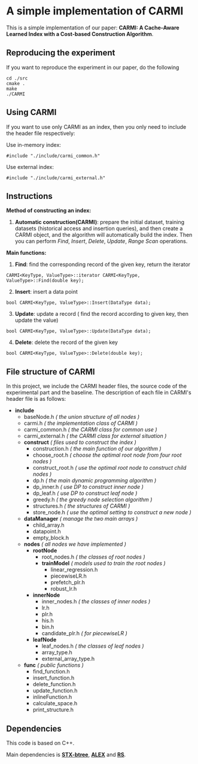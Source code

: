 # A simple implementation of CARMI

This is a simple implementation of our paper: **CARMI: A Cache-Aware Learned Index with a Cost-based Construction Algorithm**.

## Reproducing the experiment

If you want to reproduce the experiment in our paper, do the following

```
cd ./src
cmake .
make
./CARMI
```

## Using CARMI

If you want to use only CARMI as an index, then you only need to include the header file respectively:

Use in-memory index:
```
#include "./include/carmi_common.h"
```

Use external index:
```
#include "./include/carmi_external.h"
```

## Instructions

**Method of constructing an index:**

1. **Automatic construction(CARMI)**: prepare the initial dataset, training datasets (historical access and insertion queries), and then create a CARMI object, and the algorithm will automatically build the index. Then you can perform *Find*, *Insert*, *Delete*, *Update*, *Range Scan* operations.

**Main functions:**

1. **Find**: find the corresponding record of the given key, return the iterator

```[C++]
CARMI<KeyType, ValueType>::iterator CARMI<KeyType, ValueType>::Find(double key);
```

2. **Insert**: insert a data point

```[C++]
bool CARMI<KeyType, ValueType>::Insert(DataType data);
```

3. **Update**: update a record ( find the record according to given key, then update the value)

```[C++]
bool CARMI<KeyType, ValueType>::Update(DataType data);
```

4. **Delete**: delete the record of the given key

```[C++]
bool CARMI<KeyType, ValueType>::Delete(double key);
```

## File structure of CARMI

In this project, we include the CARMI header files, the source code of the experimental part and the baseline. The description of each file in CARMI's header file is as follows:

- **include**
  - baseNode.h  *( the union structure of all nodes )*
  - carmi.h  *( the implementation class of CARMI )*
  - carmi_common.h  *( the CARMI class for common use )*
  - carmi_external.h  *( the CARMI class for external situation )*
  - **construct**  *( files used to construct the index )*
    - construction.h *( the main function of our algorithm )*
    - choose_root.h *( choose the optimal root node from four root nodes )*
    - construct_root.h *( use the optimal root node to construct child nodes )*
    - dp.h *( the main dynamic programming algorithm )*
    - dp_inner.h *( use DP to construct inner node )*
    - dp_leaf.h *( use DP to construct leaf node )*
    - greedy.h *( the greedy node selection algorithm )*
    - structures.h *( the structures of CARMI )*
    - store_node.h *( use the optimal setting to construct a new node )*
  - **dataManager**  *( manage the two main arrays )*
    - child_array.h
    - datapoint.h
    - empty_block.h
  - **nodes**   *( all nodes we have implemented )*
    - **rootNode**
      - root_nodes.h  *( the classes of root nodes )*
      - **trainModel** *( models used to train the root nodes )*
        - linear_regression.h
        - piecewiseLR.h
        - prefetch_plr.h
        - robust_lr.h
    - **innerNode**
      - inner_nodes.h  *( the classes of inner nodes )*
      - lr.h
      - plr.h
      - his.h
      - bin.h
      - candidate_plr.h *( for piecewiseLR )*
    - **leafNode**
      - leaf_nodes.h  *( the classes of leaf nodes )*
      - array_type.h
      - external_array_type.h
  - **func**  *( public functions )*
    - find_function.h
    - insert_function.h
    - delete_function.h
    - update_function.h
    - inlineFunction.h
    - calculate_space.h
    - print_structure.h

## Dependencies

This code is based on C++.

Main dependencies is [**STX-btree**](https://github.com/bingmann/stx-btree), [**ALEX**](https://github.com/microsoft/ALEX) and [**RS**](https://github.com/learnedsystems/RadixSpline).
